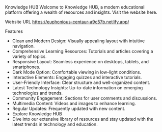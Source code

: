Knowledge HUB
Welcome to Knowledge HUB, a modern educational platform offering a wealth of resources and insights. Visit the website here.

Website URL
https://euphonious-centaur-a9c57b.netlify.app/

Features
- Clean and Modern Design: Visually appealing layout with intuitive navigation.
- Comprehensive Learning Resources: Tutorials and articles covering a variety of topics.
- Responsive Layout: Seamless experience on desktops, tablets, and smartphones.
- Dark Mode Option: Comfortable viewing in low-light conditions.
- Interactive Elements: Engaging quizzes and interactive tutorials.
- User-Friendly Interface: Clear structure and well-organized content.
- Latest Technology Insights: Up-to-date information on emerging technologies and trends.
- Community Engagement: Sections for user comments and discussions.
- Multimedia Content: Videos and images to enhance learning.
- Regular Updates: Frequently updated with new content.
- Explore Knowledge HUB
- Dive into our extensive library of resources and stay updated with the latest trends in technology and education.
